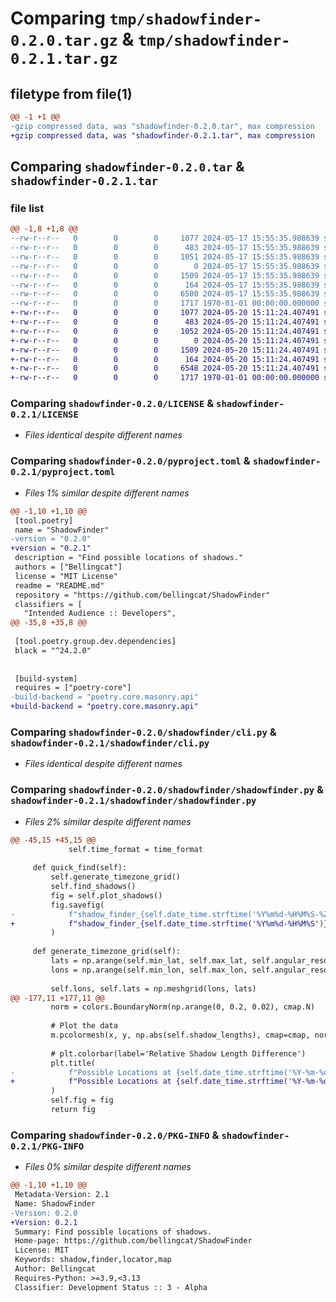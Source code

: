 # Comparing `tmp/shadowfinder-0.2.0.tar.gz` & `tmp/shadowfinder-0.2.1.tar.gz`

## filetype from file(1)

```diff
@@ -1 +1 @@
-gzip compressed data, was "shadowfinder-0.2.0.tar", max compression
+gzip compressed data, was "shadowfinder-0.2.1.tar", max compression
```

## Comparing `shadowfinder-0.2.0.tar` & `shadowfinder-0.2.1.tar`

### file list

```diff
@@ -1,8 +1,8 @@
--rw-r--r--   0        0        0     1077 2024-05-17 15:55:35.988639 shadowfinder-0.2.0/LICENSE
--rw-r--r--   0        0        0      483 2024-05-17 15:55:35.988639 shadowfinder-0.2.0/README.md
--rw-r--r--   0        0        0     1051 2024-05-17 15:55:35.988639 shadowfinder-0.2.0/pyproject.toml
--rw-r--r--   0        0        0        0 2024-05-17 15:55:35.988639 shadowfinder-0.2.0/shadowfinder/__init__.py
--rw-r--r--   0        0        0     1509 2024-05-17 15:55:35.988639 shadowfinder-0.2.0/shadowfinder/cli.py
--rw-r--r--   0        0        0      164 2024-05-17 15:55:35.988639 shadowfinder-0.2.0/shadowfinder/main.py
--rw-r--r--   0        0        0     6500 2024-05-17 15:55:35.988639 shadowfinder-0.2.0/shadowfinder/shadowfinder.py
--rw-r--r--   0        0        0     1717 1970-01-01 00:00:00.000000 shadowfinder-0.2.0/PKG-INFO
+-rw-r--r--   0        0        0     1077 2024-05-20 15:11:24.407491 shadowfinder-0.2.1/LICENSE
+-rw-r--r--   0        0        0      483 2024-05-20 15:11:24.407491 shadowfinder-0.2.1/README.md
+-rw-r--r--   0        0        0     1052 2024-05-20 15:11:24.407491 shadowfinder-0.2.1/pyproject.toml
+-rw-r--r--   0        0        0        0 2024-05-20 15:11:24.407491 shadowfinder-0.2.1/shadowfinder/__init__.py
+-rw-r--r--   0        0        0     1509 2024-05-20 15:11:24.407491 shadowfinder-0.2.1/shadowfinder/cli.py
+-rw-r--r--   0        0        0      164 2024-05-20 15:11:24.407491 shadowfinder-0.2.1/shadowfinder/main.py
+-rw-r--r--   0        0        0     6548 2024-05-20 15:11:24.407491 shadowfinder-0.2.1/shadowfinder/shadowfinder.py
+-rw-r--r--   0        0        0     1717 1970-01-01 00:00:00.000000 shadowfinder-0.2.1/PKG-INFO
```

### Comparing `shadowfinder-0.2.0/LICENSE` & `shadowfinder-0.2.1/LICENSE`

 * *Files identical despite different names*

### Comparing `shadowfinder-0.2.0/pyproject.toml` & `shadowfinder-0.2.1/pyproject.toml`

 * *Files 1% similar despite different names*

```diff
@@ -1,10 +1,10 @@
 [tool.poetry]
 name = "ShadowFinder"
-version = "0.2.0"
+version = "0.2.1"
 description = "Find possible locations of shadows."
 authors = ["Bellingcat"]
 license = "MIT License"
 readme = "README.md"
 repository = "https://github.com/bellingcat/ShadowFinder"
 classifiers = [
   "Intended Audience :: Developers",
@@ -35,8 +35,8 @@
 
 [tool.poetry.group.dev.dependencies]
 black = "^24.2.0"
 
 
 [build-system]
 requires = ["poetry-core"]
-build-backend = "poetry.core.masonry.api"
+build-backend = "poetry.core.masonry.api"
```

### Comparing `shadowfinder-0.2.0/shadowfinder/cli.py` & `shadowfinder-0.2.1/shadowfinder/cli.py`

 * *Files identical despite different names*

### Comparing `shadowfinder-0.2.0/shadowfinder/shadowfinder.py` & `shadowfinder-0.2.1/shadowfinder/shadowfinder.py`

 * *Files 2% similar despite different names*

```diff
@@ -45,15 +45,15 @@
             self.time_format = time_format
 
     def quick_find(self):
         self.generate_timezone_grid()
         self.find_shadows()
         fig = self.plot_shadows()
         fig.savefig(
-            f"shadow_finder_{self.date_time.strftime('%Y%m%d-%H%M%S-%Z')}_{self.object_height}_{self.shadow_length}.png"
+            f"shadow_finder_{self.date_time.strftime('%Y%m%d-%H%M%S')}-{self.time_format.title()}_{self.object_height}_{self.shadow_length}.png"
         )
 
     def generate_timezone_grid(self):
         lats = np.arange(self.min_lat, self.max_lat, self.angular_resolution)
         lons = np.arange(self.min_lon, self.max_lon, self.angular_resolution)
 
         self.lons, self.lats = np.meshgrid(lons, lats)
@@ -177,11 +177,11 @@
         norm = colors.BoundaryNorm(np.arange(0, 0.2, 0.02), cmap.N)
 
         # Plot the data
         m.pcolormesh(x, y, np.abs(self.shadow_lengths), cmap=cmap, norm=norm, alpha=0.7)
 
         # plt.colorbar(label='Relative Shadow Length Difference')
         plt.title(
-            f"Possible Locations at {self.date_time.strftime('%Y-%m-%d %H:%M:%S %Z')}\n(object height: {self.object_height}, shadow length: {self.shadow_length})"
+            f"Possible Locations at {self.date_time.strftime('%Y-%m-%d %H:%M:%S')} {self.time_format.title()}\n(object height: {self.object_height}, shadow length: {self.shadow_length})"
         )
         self.fig = fig
         return fig
```

### Comparing `shadowfinder-0.2.0/PKG-INFO` & `shadowfinder-0.2.1/PKG-INFO`

 * *Files 0% similar despite different names*

```diff
@@ -1,10 +1,10 @@
 Metadata-Version: 2.1
 Name: ShadowFinder
-Version: 0.2.0
+Version: 0.2.1
 Summary: Find possible locations of shadows.
 Home-page: https://github.com/bellingcat/ShadowFinder
 License: MIT
 Keywords: shadow,finder,locator,map
 Author: Bellingcat
 Requires-Python: >=3.9,<3.13
 Classifier: Development Status :: 3 - Alpha
```

